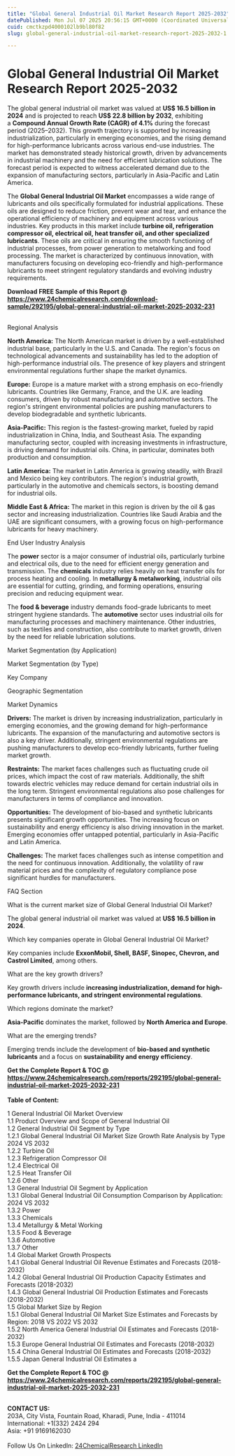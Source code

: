 ```yaml
---
title: "Global General Industrial Oil Market Research Report 2025-2032"
datePublished: Mon Jul 07 2025 20:56:15 GMT+0000 (Coordinated Universal Time)
cuid: cmctkzpd4000102lb9bl80f82
slug: global-general-industrial-oil-market-research-report-2025-2032-1

---
```


# Global General Industrial Oil Market Research Report 2025-2032

<p>The global general industrial oil market was valued at <strong>US$ 16.5 billion in 2024</strong> and is projected to reach <strong>US$ 22.8 billion by 2032</strong>, exhibiting a <strong>Compound Annual Growth Rate (CAGR) of 4.1%</strong> during the forecast period (2025–2032). This growth trajectory is supported by increasing industrialization, particularly in emerging economies, and the rising demand for high-performance lubricants across various end-use industries. The market has demonstrated steady historical growth, driven by advancements in industrial machinery and the need for efficient lubrication solutions. The forecast period is expected to witness accelerated demand due to the expansion of manufacturing sectors, particularly in Asia-Pacific and Latin America.</p><p>
</p><p>The <strong>Global General Industrial Oil Market</strong> encompasses a wide range of lubricants and oils specifically formulated for industrial applications. These oils are designed to reduce friction, prevent wear and tear, and enhance the operational efficiency of machinery and equipment across various industries. Key products in this market include <strong>turbine oil, refrigeration compressor oil, electrical oil, heat transfer oil, and other specialized lubricants</strong>. These oils are critical in ensuring the smooth functioning of industrial processes, from power generation to metalworking and food processing. The market is characterized by continuous innovation, with manufacturers focusing on developing eco-friendly and high-performance lubricants to meet stringent regulatory standards and evolving industry requirements.</p><div><b>Download FREE Sample of this Report @ 
            <a href="https://www.24chemicalresearch.com/download-sample/292195/global-general-industrial-oil-market-2025-2032-231">
            https://www.24chemicalresearch.com/download-sample/292195/global-general-industrial-oil-market-2025-2032-231</a></b></div><br><p>
Regional Analysis</p><p>
</p><p><strong>North America:</strong> The North American market is driven by a well-established industrial base, particularly in the U.S. and Canada. The region's focus on technological advancements and sustainability has led to the adoption of high-performance industrial oils. The presence of key players and stringent environmental regulations further shape the market dynamics.</p><p>
</p><p><strong>Europe:</strong> Europe is a mature market with a strong emphasis on eco-friendly lubricants. Countries like Germany, France, and the U.K. are leading consumers, driven by robust manufacturing and automotive sectors. The region's stringent environmental policies are pushing manufacturers to develop biodegradable and synthetic lubricants.</p><p>
</p><p><strong>Asia-Pacific:</strong> This region is the fastest-growing market, fueled by rapid industrialization in China, India, and Southeast Asia. The expanding manufacturing sector, coupled with increasing investments in infrastructure, is driving demand for industrial oils. China, in particular, dominates both production and consumption.</p><p>
</p><p><strong>Latin America:</strong> The market in Latin America is growing steadily, with Brazil and Mexico being key contributors. The region's industrial growth, particularly in the automotive and chemicals sectors, is boosting demand for industrial oils.</p><p>
</p><p><strong>Middle East &amp; Africa:</strong> The market in this region is driven by the oil &amp; gas sector and increasing industrialization. Countries like Saudi Arabia and the UAE are significant consumers, with a growing focus on high-performance lubricants for heavy machinery.</p><p>
End User Industry Analysis</p><p>
</p><p>The <strong>power</strong> sector is a major consumer of industrial oils, particularly turbine and electrical oils, due to the need for efficient energy generation and transmission. The <strong>chemicals</strong> industry relies heavily on heat transfer oils for process heating and cooling. In <strong>metallurgy &amp; metalworking</strong>, industrial oils are essential for cutting, grinding, and forming operations, ensuring precision and reducing equipment wear.</p><p>
</p><p>The <strong>food &amp; beverage</strong> industry demands food-grade lubricants to meet stringent hygiene standards. The <strong>automotive</strong> sector uses industrial oils for manufacturing processes and machinery maintenance. Other industries, such as textiles and construction, also contribute to market growth, driven by the need for reliable lubrication solutions.</p><p>
Market Segmentation (by Application)</p><p>
</p><p>
Market Segmentation (by Type)</p><p>
</p><p>
Key Company</p><p>
</p><p>
Geographic Segmentation</p><p>
</p><p>
Market Dynamics</p><p>
</p><p><strong>Drivers:</strong> The market is driven by increasing industrialization, particularly in emerging economies, and the growing demand for high-performance lubricants. The expansion of the manufacturing and automotive sectors is also a key driver. Additionally, stringent environmental regulations are pushing manufacturers to develop eco-friendly lubricants, further fueling market growth.</p><p>
</p><p><strong>Restraints:</strong> The market faces challenges such as fluctuating crude oil prices, which impact the cost of raw materials. Additionally, the shift towards electric vehicles may reduce demand for certain industrial oils in the long term. Stringent environmental regulations also pose challenges for manufacturers in terms of compliance and innovation.</p><p>
</p><p><strong>Opportunities:</strong> The development of bio-based and synthetic lubricants presents significant growth opportunities. The increasing focus on sustainability and energy efficiency is also driving innovation in the market. Emerging economies offer untapped potential, particularly in Asia-Pacific and Latin America.</p><p>
</p><p><strong>Challenges:</strong> The market faces challenges such as intense competition and the need for continuous innovation. Additionally, the volatility of raw material prices and the complexity of regulatory compliance pose significant hurdles for manufacturers.</p><p>
FAQ Section</p><p>
What is the current market size of Global General Industrial Oil Market?</p><p>
</p><p>The global general industrial oil market was valued at <strong>US$ 16.5 billion in 2024</strong>.</p><p>
Which key companies operate in Global General Industrial Oil Market?</p><p>
</p><p>Key companies include <strong>ExxonMobil, Shell, BASF, Sinopec, Chevron, and Castrol Limited</strong>, among others.</p><p>
What are the key growth drivers?</p><p>
</p><p>Key growth drivers include <strong>increasing industrialization, demand for high-performance lubricants, and stringent environmental regulations</strong>.</p><p>
Which regions dominate the market?</p><p>
</p><p><strong>Asia-Pacific</strong> dominates the market, followed by <strong>North America and Europe</strong>.</p><p>
What are the emerging trends?</p><p>
</p><p>Emerging trends include the development of <strong>bio-based and synthetic lubricants</strong> and a focus on <strong>sustainability and energy efficiency</strong>.</p>

<div><b>Get the Complete Report & TOC @ 
            <a href="https://www.24chemicalresearch.com/reports/292195/global-general-industrial-oil-market-2025-2032-231">
            https://www.24chemicalresearch.com/reports/292195/global-general-industrial-oil-market-2025-2032-231</a></b></div><br>
            <b>Table of Content:</b><p>1 General Industrial Oil Market Overview<br />
    1.1 Product Overview and Scope of General Industrial Oil<br />
    1.2 General Industrial Oil Segment by Type<br />
        1.2.1 Global General Industrial Oil Market Size Growth Rate Analysis by Type 2024 VS 2032<br />
        1.2.2 Turbine Oil<br />
        1.2.3 Refrigeration Compressor Oil<br />
        1.2.4 Electrical Oil<br />
        1.2.5 Heat Transfer Oil<br />
        1.2.6 Other<br />
    1.3 General Industrial Oil Segment by Application<br />
        1.3.1 Global General Industrial Oil Consumption Comparison by Application: 2024 VS 2032<br />
        1.3.2 Power<br />
        1.3.3 Chemicals<br />
        1.3.4 Metallurgy & Metal Working<br />
        1.3.5 Food & Beverage<br />
        1.3.6 Automotive<br />
        1.3.7 Other<br />
    1.4 Global Market Growth Prospects<br />
        1.4.1 Global General Industrial Oil Revenue Estimates and Forecasts (2018-2032)<br />
        1.4.2 Global General Industrial Oil Production Capacity Estimates and Forecasts (2018-2032)<br />
        1.4.3 Global General Industrial Oil Production Estimates and Forecasts (2018-2032)<br />
    1.5 Global Market Size by Region<br />
        1.5.1 Global General Industrial Oil Market Size Estimates and Forecasts by Region: 2018 VS 2022 VS 2032<br />
        1.5.2 North America General Industrial Oil Estimates and Forecasts (2018-2032)<br />
        1.5.3 Europe General Industrial Oil Estimates and Forecasts (2018-2032)<br />
        1.5.4 China General Industrial Oil Estimates and Forecasts (2018-2032)<br />
        1.5.5 Japan General Industrial Oil Estimates a</p>

<div><b>Get the Complete Report & TOC @ 
            <a href="https://www.24chemicalresearch.com/reports/292195/global-general-industrial-oil-market-2025-2032-231">
            https://www.24chemicalresearch.com/reports/292195/global-general-industrial-oil-market-2025-2032-231</a></b></div><br>

<b>CONTACT US:</b><br>
            203A, City Vista, Fountain Road, Kharadi, Pune, India - 411014<br>
            International: +1(332) 2424 294<br>
            Asia: +91 9169162030 <br><br>
            Follow Us On LinkedIn: <a href="https://www.linkedin.com/company/24chemicalresearch/">24ChemicalResearch LinkedIn</a>